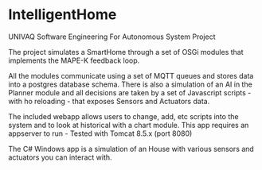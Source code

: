 # IntelligentHome
UNIVAQ Software Engineering For Autonomous System Project

The project simulates a SmartHome through a set of OSGi modules that implements the MAPE-K feedback loop.

All the modules communicate using a set of MQTT queues and stores data into a postgres database schema.
There is also a simulation of an AI in the Planner module and all decisions are taken by a set of Javascript scripts - with ho reloading - 
that exposes Sensors and Actuators data. 

The included webapp allows users to change, add, etc scripts into the system and to look at historical with a chart module. This app
requires an appserver to run - Tested with Tomcat 8.5.x (port 8080)

The C# Windows app is a simulation of an House with various sensors and actuators you can interact with.
